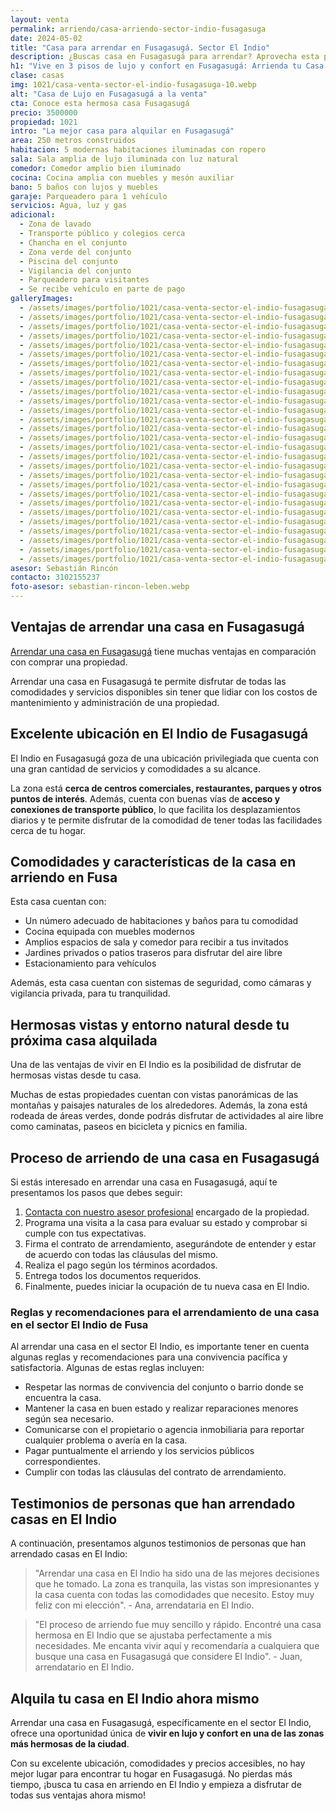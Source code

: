 ```yaml
---
layout: venta
permalink: arriendo/casa-arriendo-sector-indio-fusagasuga
date: 2024-05-02
title: "Casa para arrendar en Fusagasugá. Sector El Indio"
description: ¿Buscas casa en Fusagasugá para arrendar? Aprovecha esta propiedad de lujo con amenidades únicas. ¡Agenda tu visita hoy! Contacta con LEBEN inmobiliaria
h1: "Vive en 3 pisos de lujo y confort en Fusagasugá: Arrienda tu Casa en el sector El Indio"
clase: casas
img: 1021/casa-venta-sector-el-indio-fusagasuga-10.webp
alt: "Casa de Lujo en Fusagasugá a la venta"
cta: Conoce esta hermosa casa Fusagasugá
precio: 3500000
propiedad: 1021
intro: "La mejor casa para alquilar en Fusagasugá"
area: 250 metros construidos
habitacion: 5 modernas habitaciones iluminadas con ropero
sala: Sala amplia de lujo iluminada con luz natural
comedor: Comedor amplio bien iluminado
cocina: Cocina amplia con muebles y mesón auxiliar
bano: 5 baños con lujos y muebles
garaje: Parqueadero para 1 vehículo
servicios: Agua, luz y gas
adicional:
  - Zona de lavado
  - Transporte público y colegios cerca
  - Chancha en el conjunto
  - Zona verde del conjunto
  - Piscina del conjunto
  - Vigilancia del conjunto
  - Parqueadero para visitantes
  - Se recibe vehículo en parte de pago
galleryImages:
  - /assets/images/portfolio/1021/casa-venta-sector-el-indio-fusagasuga-1.webp
  - /assets/images/portfolio/1021/casa-venta-sector-el-indio-fusagasuga-2.webp
  - /assets/images/portfolio/1021/casa-venta-sector-el-indio-fusagasuga-3.webp
  - /assets/images/portfolio/1021/casa-venta-sector-el-indio-fusagasuga-4.webp
  - /assets/images/portfolio/1021/casa-venta-sector-el-indio-fusagasuga-5.webp
  - /assets/images/portfolio/1021/casa-venta-sector-el-indio-fusagasuga-6.webp
  - /assets/images/portfolio/1021/casa-venta-sector-el-indio-fusagasuga-7.webp
  - /assets/images/portfolio/1021/casa-venta-sector-el-indio-fusagasuga-8.webp
  - /assets/images/portfolio/1021/casa-venta-sector-el-indio-fusagasuga-9.webp
  - /assets/images/portfolio/1021/casa-venta-sector-el-indio-fusagasuga-10.webp
  - /assets/images/portfolio/1021/casa-venta-sector-el-indio-fusagasuga-11.webp
  - /assets/images/portfolio/1021/casa-venta-sector-el-indio-fusagasuga-13.webp
  - /assets/images/portfolio/1021/casa-venta-sector-el-indio-fusagasuga-14.webp
  - /assets/images/portfolio/1021/casa-venta-sector-el-indio-fusagasuga-15.webp
  - /assets/images/portfolio/1021/casa-venta-sector-el-indio-fusagasuga-16.webp
  - /assets/images/portfolio/1021/casa-venta-sector-el-indio-fusagasuga-17.webp
  - /assets/images/portfolio/1021/casa-venta-sector-el-indio-fusagasuga-18.webp
  - /assets/images/portfolio/1021/casa-venta-sector-el-indio-fusagasuga-19.webp
  - /assets/images/portfolio/1021/casa-venta-sector-el-indio-fusagasuga-20.webp
  - /assets/images/portfolio/1021/casa-venta-sector-el-indio-fusagasuga-21.webp
  - /assets/images/portfolio/1021/casa-venta-sector-el-indio-fusagasuga-22.webp
  - /assets/images/portfolio/1021/casa-venta-sector-el-indio-fusagasuga-23.webp
  - /assets/images/portfolio/1021/casa-venta-sector-el-indio-fusagasuga-24.webp
  - /assets/images/portfolio/1021/casa-venta-sector-el-indio-fusagasuga-25.webp
  - /assets/images/portfolio/1021/casa-venta-sector-el-indio-fusagasuga-26.webp
  - /assets/images/portfolio/1021/casa-venta-sector-el-indio-fusagasuga-27.webp
  - /assets/images/portfolio/1021/casa-venta-sector-el-indio-fusagasuga-28.webp
  - /assets/images/portfolio/1021/casa-venta-sector-el-indio-fusagasuga-29.webp
asesor: Sebastián Rincón
contacto: 3102155237
foto-asesor: sebastian-rincon-leben.webp
---
```

## Ventajas de arrendar una casa en Fusagasugá

[Arrendar una casa en Fusagasugá]({{'arriendo'|relative_url}}) tiene muchas ventajas en comparación con comprar una propiedad.

Arrendar una casa en Fusagasugá te permite disfrutar de todas las comodidades y servicios disponibles sin tener que lidiar con los costos de mantenimiento y administración de una propiedad.

## Excelente ubicación en El Indio de Fusagasugá

El Indio en Fusagasugá goza de una ubicación privilegiada que cuenta con una gran cantidad de servicios y comodidades a su alcance.

La zona está **cerca de centros comerciales, restaurantes, parques y otros puntos de interés**. Además, cuenta con buenas vías de **acceso y conexiones de transporte público**, lo que facilita los desplazamientos diarios y te permite disfrutar de la comodidad de tener todas las facilidades cerca de tu hogar.

## Comodidades y características de la casa en arriendo en Fusa

Esta casa cuentan con:

* Un número adecuado de habitaciones y baños para tu comodidad
* Cocina equipada con muebles modernos
* Amplios espacios de sala y comedor para recibir a tus invitados
* Jardines privados o patios traseros para disfrutar del aire libre
* Estacionamiento para vehículos

Además, esta casa cuentan con sistemas de seguridad, como cámaras y vigilancia privada, para tu tranquilidad.

## Hermosas vistas y entorno natural desde tu próxima casa alquilada

Una de las ventajas de vivir en El Indio es la posibilidad de disfrutar de hermosas vistas desde tu casa.

Muchas de estas propiedades cuentan con vistas panorámicas de las montañas y paisajes naturales de los alrededores. Además, la zona está rodeada de áreas verdes, donde podrás disfrutar de actividades al aire libre como caminatas, paseos en bicicleta y picnics en familia.

## Proceso de arriendo de una casa en Fusagasugá

Si estás interesado en arrendar una casa en Fusagasugá, aquí te presentamos los pasos que debes seguir:

1. [Contacta con nuestro asesor profesional](#asesor) encargado de la propiedad.
2. Programa una visita a la casa para evaluar su estado y comprobar si cumple con tus expectativas.
3. Firma el contrato de arrendamiento, asegurándote de entender y estar de acuerdo con todas las cláusulas del mismo.
4. Realiza el pago según los términos acordados.
5. Entrega todos los documentos requeridos.
6. Finalmente, puedes iniciar la ocupación de tu nueva casa en El Indio.

### Reglas y recomendaciones para el arrendamiento de una casa en el sector El Indio de Fusa

Al arrendar una casa en el sector El Indio, es importante tener en cuenta algunas reglas y recomendaciones para una convivencia pacífica y satisfactoria. Algunas de estas reglas incluyen:

* Respetar las normas de convivencia del conjunto o barrio donde se encuentra la casa.
* Mantener la casa en buen estado y realizar reparaciones menores según sea necesario.
* Comunicarse con el propietario o agencia inmobiliaria para reportar cualquier problema o avería en la casa.
* Pagar puntualmente el arriendo y los servicios públicos correspondientes.
* Cumplir con todas las cláusulas del contrato de arrendamiento.

## Testimonios de personas que han arrendado casas en El Indio

A continuación, presentamos algunos testimonios de personas que han arrendado casas en El Indio:

> "Arrendar una casa en El Indio ha sido una de las mejores decisiones que he tomado. La zona es tranquila, las vistas son impresionantes y la casa cuenta con todas las comodidades que necesito. Estoy muy feliz con mi elección". - Ana, arrendataria en El Indio.

> "El proceso de arriendo fue muy sencillo y rápido. Encontré una casa hermosa en El Indio que se ajustaba perfectamente a mis necesidades. Me encanta vivir aquí y recomendaría a cualquiera que busque una casa en Fusagasugá que considere El Indio". - Juan, arrendatario en El Indio.

## Alquila tu casa en El Indio ahora mismo

Arrendar una casa en Fusagasugá, específicamente en el sector El Indio, ofrece una oportunidad única de **vivir en lujo y confort en una de las zonas más hermosas de la ciudad**.

Con su excelente ubicación, comodidades y precios accesibles, no hay mejor lugar para encontrar tu hogar en Fusagasugá. No pierdas más tiempo, ¡busca tu casa en arriendo en El Indio y empieza a disfrutar de todas sus ventajas ahora mismo!
